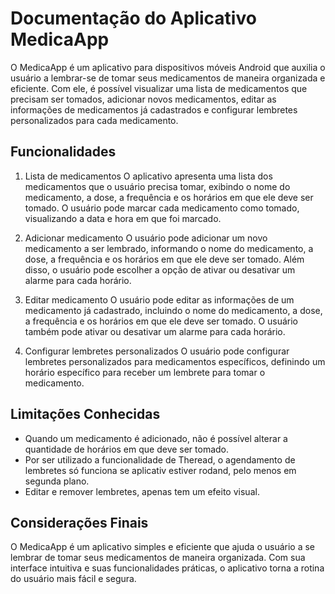 # Documentação do Aplicativo MedicaApp
O MedicaApp é um aplicativo para dispositivos móveis Android que auxilia o usuário a lembrar-se de tomar seus medicamentos de maneira organizada e eficiente. Com ele, é possível visualizar uma lista de medicamentos que precisam ser tomados, adicionar novos medicamentos, editar as informações de medicamentos já cadastrados e configurar lembretes personalizados para cada medicamento.

## Funcionalidades
1. Lista de medicamentos
O aplicativo apresenta uma lista dos medicamentos que o usuário precisa tomar, exibindo o nome do medicamento, a dose, a frequência e os horários em que ele deve ser tomado. O usuário pode marcar cada medicamento como tomado, visualizando a data e hora em que foi marcado.

2. Adicionar medicamento
O usuário pode adicionar um novo medicamento a ser lembrado, informando o nome do medicamento, a dose, a frequência e os horários em que ele deve ser tomado. Além disso, o usuário pode escolher a opção de ativar ou desativar um alarme para cada horário.

3. Editar medicamento
O usuário pode editar as informações de um medicamento já cadastrado, incluindo o nome do medicamento, a dose, a frequência e os horários em que ele deve ser tomado. O usuário também pode ativar ou desativar um alarme para cada horário.

4. Configurar lembretes personalizados
O usuário pode configurar lembretes personalizados para medicamentos específicos, definindo um horário específico para receber um lembrete para tomar o medicamento.


## Limitações Conhecidas
* Quando um medicamento é adicionado, não é possível alterar a quantidade de horários em que deve ser tomado.
* Por ser utilizado a funcionalidade de Theread, o agendamento de lembretes só funciona se  aplicativ estiver rodand, pelo menos em segunda plano.
* Editar e remover lembretes, apenas tem um efeito visual.

## Considerações Finais
O MedicaApp é um aplicativo simples e eficiente que ajuda o usuário a se lembrar de tomar seus medicamentos de maneira organizada. Com sua interface intuitiva e suas funcionalidades práticas, o aplicativo torna a rotina do usuário mais fácil e segura.
